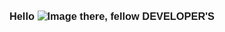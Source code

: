 <div style="display: flex; flex-direction: column; align-items: center; justify-content: center; height: 100vh;">
  <h3 style="font-family: Arial; font-weight: bold; font-size: 50;">
    Hello
    <img src="https://github.com/AmmrFX/AmmrFX/assets/55325468/b3292e43-252b-43c9-969b-a0295b2bda32" alt="Image" style="width: 50px; height: 50px;">
    there, fellow DEVELOPER'S
  </H3>
</div>


<img src="https://github.com/AmmrFX/AmmrFX/assets/55325468/0511f59d-72bb-40d3-8c64-e020df26a881" alt="Image 1" style="width: 100px; height: 100px;">
<img src="https://github.com/AmmrFX/AmmrFX/assets/55325468/f9894034-8d94-4024-9eed-7e75c5508b85" alt="Image 2" style="width: 100px; height: 100px;">
<img src="https://github.com/AmmrFX/AmmrFX/assets/55325468/28c828ae-2ea4-4d34-9139-5ab2bbc5bf34" alt="Image 3" style="width: 100px; height: 100px;">
<img src="https://github.com/AmmrFX/AmmrFX/assets/55325468/28623ba1-923d-4c25-8329-bac039f0dee5" alt="Image 4" style="width: 100px; height: 100px;">
<img src="https://github.com/AmmrFX/AmmrFX/assets/55325468/f5e19b16-a5a6-4d18-ad48-6697cc587847" alt="Image 5" style="width: 100px; height: 100px;">
<img src="https://github.com/AmmrFX/AmmrFX/assets/55325468/7010be6c-4685-4071-8e2e-73888e378ac3" alt="Image 6" style="width: 100px; height: 100px;">
<img src="https://raw.githubusercontent.com/devicons/devicon/master/icons/mongodb/mongodb-original-wordmark.svg" alt="mongodb" style="width: 100px; height: 100px;/>
<picture>
  <source media="(prefers-color-scheme: dark)" srcset="https://raw.githubusercontent.com/platane/platane/output/github-contribution-grid-snake-dark.svg">
 
  <img alt="github contribution grid snake animation" src="https://raw.githubusercontent.com/platane/platane/output/github-contribution-grid-snake.svg">
</picture>

<h3 align="left">Connect with me:</h3>
<p align="left">
<a href="https://www.leetcode.com/eng002" target="blank"><img align="center" src="https://raw.githubusercontent.com/rahuldkjain/github-profile-readme-generator/master/src/images/icons/Social/leet-code.svg" alt="eng002" height="30" width="40" /></a>
</p>

